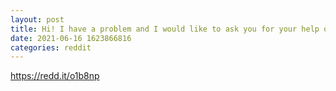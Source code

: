 ```yaml
--- 
layout: post 
title: Hi! I have a problem and I would like to ask you for your help on how to solve it if possible. 
date: 2021-06-16 1623866816 
categories: reddit 
--- 
```

https://redd.it/o1b8np